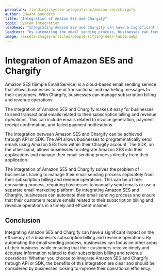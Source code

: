 ```yaml
---
permalink: /landings/system-integrations/amazon-ses/chargify
author: Edward Saunders
title: "Integration of Amazon SES and Chargify"
topic: System Integration
leadhead: "Integrating Amazon SES and Chargify can have a significant impact on the efficiency of a business's subscription billing and revenue operations"
leadtext: "By automating the email sending process, businesses can focus on other areas of their business, while ensuring that their customers receive timely and accurate information related to their subscription billing and revenue operations. Whether you choose to integrate Amazon SES and Chargify through API or SDK, the benefits of this integration are clear and should be considered by businesses looking to improve their operational efficiency."
image: /assets/images/articles/people-sitting-near-table.webp
---
```

<div class="arttext">  <h1>Integration of Amazon SES and Chargify</h1>

  <p>Amazon SES (Simple Email Service) is a cloud-based email sending service that allows businesses to send transactional and marketing messages to their customers. With Chargify, businesses can manage subscription billing and revenue operations.</p>

  <p>The integration of Amazon SES and Chargify makes it easy for businesses to send transactional emails related to their subscription billing and revenue operations. This can include emails related to invoice generation, payment receipt confirmation, and failed payment notifications.</p>

  <p>The integration between Amazon SES and Chargify can be achieved through API or SDK. The API allows businesses to programmatically send emails using Amazon SES from within their Chargify account. The SDK, on the other hand, allows businesses to integrate Amazon SES into their applications and manage their email sending process directly from their application.</p>

  <p>The integration of Amazon SES and Chargify solves the problem of businesses having to manage their email sending process separately from their subscription billing and revenue operations. This can be a time-consuming process, requiring businesses to manually send emails or use a separate email marketing platform. By integrating Amazon SES and Chargify, businesses can automate their email sending process and ensure that their customers receive emails related to their subscription billing and revenue operations in a timely and efficient manner.</p>

  <h2>Conclusion</h2>

  <p>Integrating Amazon SES and Chargify can have a significant impact on the efficiency of a business's subscription billing and revenue operations. By automating the email sending process, businesses can focus on other areas of their business, while ensuring that their customers receive timely and accurate information related to their subscription billing and revenue operations. Whether you choose to integrate Amazon SES and Chargify through API or SDK, the benefits of this integration are clear and should be considered by businesses looking to improve their operational efficiency.</p>
</div>